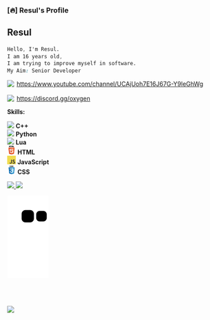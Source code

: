### [🔥] Resul's Profile

## Resul

```css
Hello, I'm Resul. 
I am 16 years old, 
I am trying to improve myself in software.
My Aim: Senior Developer
```
 
<img align="left" width="22px" src="https://cdn.jsdelivr.net/npm/simple-icons@v3/icons/youtube.svg" /> https://www.youtube.com/channel/UCAjUoh7E16J67G-Y9leGhWg <br><br>
<img align="left" width="22px" src="https://cdn-icons-png.flaticon.com/512/2111/2111370.png" /> https://discord.gg/oxygen

**Skills:**  

<code><img height="20" src="https://e7.pngegg.com/pngimages/46/626/png-clipart-c-logo-the-c-programming-language-computer-icons-computer-programming-source-code-programming-miscellaneous-template.png"></code> **C++** <br>
<code><img height="20" src="https://upload.wikimedia.org/wikipedia/commons/thumb/c/c3/Python-logo-notext.svg/1200px-Python-logo-notext.svg.png"></code> **Python** <br>
<code><img height="20" src="https://upload.wikimedia.org/wikipedia/commons/thumb/c/cf/Lua-Logo.svg/640px-Lua-Logo.svg.png"></code> **Lua** <br>
<code><img height="20" src="https://raw.githubusercontent.com/github/explore/5c058a388828bb5fde0bcafd4bc867b5bb3f26f3/topics/html/html.png"></code> **HTML** <br>
<code><img height="20" src="https://raw.githubusercontent.com/github/explore/80688e429a7d4ef2fca1e82350fe8e3517d3494d/topics/javascript/javascript.png"></code> **JavaScript**<br> 
<code><img height="20" src="https://raw.githubusercontent.com/github/explore/80688e429a7d4ef2fca1e82350fe8e3517d3494d/topics/css/css.png"></code> **CSS**

<div>
  <a href="https://github.com/ResuIl">
  <img height="180em" src="https://github-readme-stats.vercel.app/api?username=ResuIl&show_icons=true&theme=dracula&include_all_commits=true&count_private=true"/>
  <img height="180em" src="https://github-readme-stats.vercel.app/api/top-langs/?username=ResuIl&layout=compact&langs_count=7&theme=dracula"/>
</div>

![Snake animation](https://github.com/rafaballerini/rafaballerini/blob/output/github-contribution-grid-snake.svg)
  
  <br><br>


![](https://komarev.com/ghpvc/?username=ResuIl&label=PROFILE+VIEWS)
